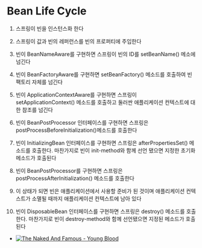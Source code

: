 Bean Life Cycle
===============

1. 스프링이 빈을 인스턴스화 한다

2. 스프링이 값과 빈의 레퍼런스를 빈의 프로퍼티에 주입한다

3. 빈이 BeanNameAware를 구현하면 스프링이 빈의 ID를 setBeanName() 메소에 넘긴다

4. 빈이 BeanFactoryAware를 구현하면 setBeanFactory() 메소드를 호출하여 빈 팩토리 자체를 넘긴다

5. 빈이 ApplicationContextAware를 구현하면 스프링이 setApplicationContext() 메소드를 호출하고
   둘러싼 애플리케이션 컨텍스트에 대한 참조를 넘긴다

6. 빈이 BeanPostProcessor 인터페이스를 구현하면 스프링은 postProcessBeforeInitialization()메소드를 호출한다

7. 빈이 InitializingBean 인터페이스를 구현하면 스프링은 afterPropertiesSet() 메소드를 호출한다. 마찬가지로 빈이
   init-method와 함께 선언 됐으면 지정한 초기화 메소드가 호출된다

8. 빈이 BeanPostProcessor를 구현하면 스프링은 postProcessAfterInitialization() 메소드를 호출한다

9. 이 상태가 되면 빈은 애플리케이션에서 사용할 준비가 된 것이며 애플리케이션 컨텍스트가 소멸될 때까지 애플리케이션 컨텍스트에 남아 있다

10. 빈이 DisposableBean 인터페이스를 구현하면 스프링은 destroy() 메소드를 호출한다. 마찬가지로 빈이 destroy-method와 함께 선언됐으면
    지정된 메소드가 호출된다


* [![The Naked And Famous - Young Blood](http://img.youtube.com/vi/3-3k-4flMFI/1.jpg)](http://www.youtube.com/watch?v=3-3k-4flMFI?autoplay=1 "The Naked And Famous - Young Blood ")